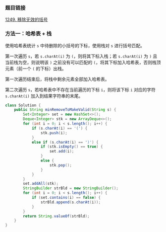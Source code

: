 ### 题目链接
[1249. 移除无效的括号](https://leetcode.cn/problems/minimum-remove-to-make-valid-parentheses)

### 方法一：哈希表 + 栈
使用哈希表统计 `s` 中待删除的小括号的下标，使用栈对 `s` 进行括号匹配。

第一次遍历 `s`，若 `s.charAt(i)` 为 `(`，则将其下标入栈；若 `s.charAt(i)` 为 `)` 且当前栈为空，则说明该 `)` 之前没有可以匹配的 `(`，将其下标加入哈希表，否则栈顶元素（前一个 `(` 的下标）出栈。

第一次遍历结束后，将栈中剩余元素全部加入哈希表。

第二次遍历 `s`，若哈希表中不存在当前遍历的下标 `i`，则将该下标 `i` 对应的字符 `s.charAt(i)` 加入到结果字符串的末尾。

```Java
class Solution {
    public String minRemoveToMakeValid(String s) {
        Set<Integer> set = new HashSet<>();
        Deque<Integer> stk = new ArrayDeque<>();
        for (int i = 0; i < s.length(); i++) {
            if (s.charAt(i) == '(') {
                stk.push(i);
            }
            else if (s.charAt(i) == ')') {
                if (stk.isEmpty() == true) {
                    set.add(i);
                }
                else {
                    stk.pop();
                }
            }
        }
        set.addAll(stk);
        StringBuilder strBld = new StringBuilder();
        for (int i = 0; i < s.length(); i++) {
            if (set.contains(i) == false) {
                strBld.append(s.charAt(i));
            }
        }
        return String.valueOf(strBld);
    }
}
```